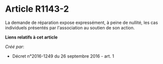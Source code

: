 # Article R1143-2

La demande de réparation expose expressément, à peine de nullité, les cas individuels présentés par l'association au soutien
de son action.

**Liens relatifs à cet article**

_Créé par_:

  - Décret n°2016-1249 du 26 septembre 2016 - art. 1
